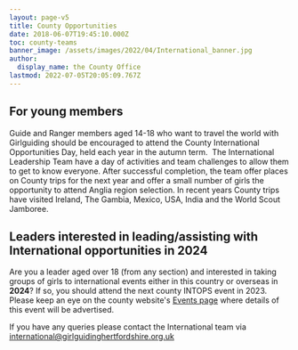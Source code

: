 ```yaml
---
layout: page-v5
title: County Opportunities
date: 2018-06-07T19:45:10.000Z
toc: county-teams
banner_image: /assets/images/2022/04/International_banner.jpg
author:
  display_name: the County Office
lastmod: 2022-07-05T20:05:09.767Z
---
```

## For young members

Guide and Ranger members aged 14-18 who want to travel the world with Girlguiding should be encouraged to attend the County International Opportunities Day, held each year in the autumn term.  The International Leadership Team have a day of activities and team challenges to allow them to get to know everyone. After successful completion, the team offer places on County trips for the next year and offer a small number of girls the opportunity to attend Anglia region selection. In recent years County trips have visited Ireland, The Gambia, Mexico, USA, India and the World Scout Jamboree.

## Leaders interested in leading/assisting with International opportunities in 2024

Are you a leader aged over 18 (from any section) and interested in taking groups of girls to international events either in this country or overseas in **2024**?  If so, you should attend the next county INTOPS event in 2023.  Please keep an eye on the county website's [Events page](/events/) where details of this event will be advertised.

If you have any queries please contact the International team via <international@girlguidinghertfordshire.org.uk>
